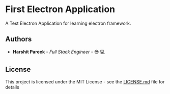 # First Electron Application 

A Test Electron Application for learning electron framework.

## Authors

* **Harshit Pareek** - *Full Stack Engineer* - :sunglasses: :computer:

## License

This project is licensed under the MIT License - see the [LICENSE.md](LICENSE.md) file for details
